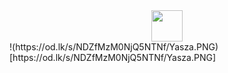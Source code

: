 <div id="header" align="center">
  <img src="[https://od.lk/s/NDZfMzM0NjQ5NTNf/Yasza.PNG](https://od.lk/s/NDZfMzM0NjQ5NTNf/Yasza.PNG)" width="50"/>
</div>
!(https://od.lk/s/NDZfMzM0NjQ5NTNf/Yasza.PNG)[https://od.lk/s/NDZfMzM0NjQ5NTNf/Yasza.PNG]
